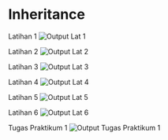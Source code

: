 # Inheritance

Latihan 1
![Output Lat 1](https://user-images.githubusercontent.com/85090045/120143061-a1348500-c209-11eb-81cc-45a9dedb6831.png)

Latihan 2
![Output Lat 2](https://user-images.githubusercontent.com/85090045/120143077-a8f42980-c209-11eb-86b2-c897e2936b6a.png)

Latihan 3
![Output Lat 3](https://user-images.githubusercontent.com/85090045/120143094-af82a100-c209-11eb-9af3-f16806d12f42.png)

Latihan 4
![Output Lat 4](https://user-images.githubusercontent.com/85090045/120143110-b6a9af00-c209-11eb-8021-4df03840cf8f.png)

Latihan 5
![Output Lat 5](https://user-images.githubusercontent.com/85090045/120143131-be695380-c209-11eb-8f43-c17ddbf28cb9.png)

Latihan 6
![Output Lat 6](https://user-images.githubusercontent.com/85090045/120143150-c4f7cb00-c209-11eb-9067-ffc71b6e0806.png)

Tugas Praktikum 1
![Output Tugas Praktikum 1](https://user-images.githubusercontent.com/85090045/120143167-cde89c80-c209-11eb-94be-891b01a16104.png)
